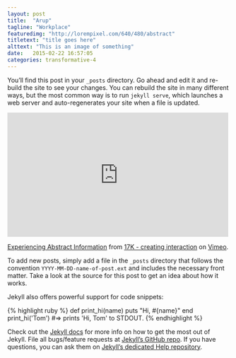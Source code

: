 ```yaml
---
layout: post
title:  "Arup"
tagline: "Workplace"
featuredimg: "http://lorempixel.com/640/480/abstract"
titletext: "title goes here"
alttext: "This is an image of something"
date:   2015-02-22 16:57:05
categories: transformative-4
---
```


You’ll find this post in your `_posts` directory. Go ahead and edit it and re-build the site to see your changes. You can rebuild the site in many different ways, but the most common way is to run `jekyll serve`, which launches a web server and auto-regenerates your site when a file is updated.

<iframe src="https://player.vimeo.com/video/9468855?color=f28d00&title=0&byline=0&portrait=0" width="500" height="281" frameborder="0" webkitallowfullscreen mozallowfullscreen allowfullscreen></iframe> <p><a href="https://vimeo.com/9468855">Experiencing Abstract Information</a> from <a href="https://vimeo.com/siebzehnk">17K - creating interaction</a> on <a href="https://vimeo.com">Vimeo</a>.</p>

To add new posts, simply add a file in the `_posts` directory that follows the convention `YYYY-MM-DD-name-of-post.ext` and includes the necessary front matter. Take a look at the source for this post to get an idea about how it works.

Jekyll also offers powerful support for code snippets:

{% highlight ruby %}
def print_hi(name)
  puts "Hi, #{name}"
end
print_hi('Tom')
#=> prints 'Hi, Tom' to STDOUT.
{% endhighlight %}

Check out the [Jekyll docs][jekyll] for more info on how to get the most out of Jekyll. File all bugs/feature requests at [Jekyll’s GitHub repo][jekyll-gh]. If you have questions, you can ask them on [Jekyll’s dedicated Help repository][jekyll-help].

[jekyll]:      http://jekyllrb.com
[jekyll-gh]:   https://github.com/jekyll/jekyll
[jekyll-help]: https://github.com/jekyll/jekyll-help
